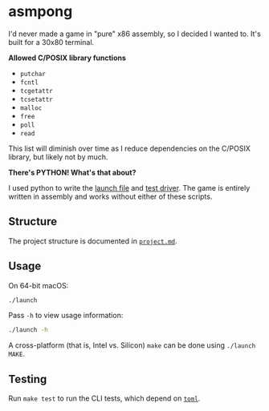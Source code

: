 # asmpong

I'd never made a game in "pure" x86 assembly, so I decided I wanted to.
It's built for a 30x80 terminal.

**Allowed C/POSIX library functions**

- `putchar`
- `fcntl`
- `tcgetattr`
- `tcsetattr`
- `malloc`
- `free`
- `poll`
- `read`

This list will diminish over time as I reduce dependencies on the C/POSIX library, but likely not by much.

**There's PYTHON! What's that about?**

I used python to write the [launch file](./launch) and [test driver](./test/main.py).
The game is entirely written in assembly and works without either of these scripts.

## Structure

The project structure is documented in [`project.md`](project.md).

## Usage

On 64-bit macOS:

```sh
./launch
```

Pass `-h` to view usage information:

```sh
./launch -h
```

A cross-platform (that is, Intel vs. Silicon) `make` can be done using `./launch MAKE`.

## Testing

Run `make test` to run the CLI tests, which depend on [`toml`](https://pypi.org/project/toml/).

